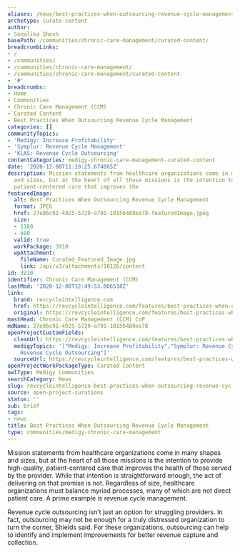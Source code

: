 ```yaml
---
aliases: /news/best-practices-when-outsourcing-revenue-cycle-management
archetype: curate-content
author:
- Sonalika Ghosh
basePath: /communities/chronic-care-management/curated-content/
breadcrumbLinks:
- /
- /communities/
- /communities/chronic-care-management/
- /communities/chronic-care-management/curated-content
- '#'
breadcrumbs:
- Home
- Communities
- Chronic Care Management (CCM)
- Curated Content
- Best Practices When Outsourcing Revenue Cycle Management
categories: []
communityTopics:
- 'Medigy: Increase Profitability'
- 'Symplur: Revenue Cycle Management'
- 'KLAS: Revenue Cycle Outsourcing'
contentCategories: medigy-chronic-care-management-curated-content
date: '2020-12-08T11:19:25.674665Z'
description: Mission statements from healthcare organizations come in many shapes
  and sizes, but at the heart of all those missions is the intention to provide high-quality,
  patient-centered care that improves the
featuredImage:
  alt: Best Practices When Outsourcing Revenue Cycle Management
  format: JPEG
  href: 27e86c91-4925-5729-a791-10156489ea78-featuredImage.jpeg
  size:
  - 1180
  - 600
  valid: true
  workPackage: 3910
  wpAttachment:
    fileName: Curated_Featured_Image.jpg
    link: /api/v3/attachments/10126/content
id: 3910
identifier: Chronic Care Management (CCM)
lastMod: '2020-12-08T12:49:53.806518Z'
link:
  brand: revcycleintelligence.com
  href: https://revcycleintelligence.com/features/best-practices-when-outsourcing-revenue-cycle-management
  original: https://revcycleintelligence.com/features/best-practices-when-outsourcing-revenue-cycle-management
mastHead: Chronic Care Management (CCM) CoP
mdName: 27e86c91-4925-5729-a791-10156489ea78
openProjectCustomFields:
  cleanUrl: https://revcycleintelligence.com/features/best-practices-when-outsourcing-revenue-cycle-management
  medigyTopics: '["Medigy: Increase Profitability","Symplur: Revenue Cycle Management","KLAS:
    Revenue Cycle Outsourcing"]'
  sourceUrl: https://revcycleintelligence.com/features/best-practices-when-outsourcing-revenue-cycle-management
openProjectWorkPackageType: Curated Content
owlType: Medigy Communities
searchCategory: News
slug: revcycleintelligence-best-practices-when-outsourcing-revenue-cycle-management
source: open-project-curations
status: ''
sub: brief
tags:
- news
title: Best Practices When Outsourcing Revenue Cycle Management
type: communities/medigy-chronic-care-management
---
```


<p>Mission statements from healthcare organizations come in many shapes and sizes, but at the heart of all those missions is the intention to provide high-quality, patient-centered care that improves the health of those served by the provider. While that intention is straightforward enough, the act of delivering on that promise is not. Regardless of size, healthcare organizations must balance myriad processes, many of which are not direct patient care. A prime example is revenue cycle management.</p><p>Revenue cycle outsourcing isn’t just an option for struggling providers. In fact, outsourcing may not be enough for a truly distressed organization to turn the corner, Shields said. For these organizations, outsourcing can help to identify and implement improvements for better revenue capture and collection.</p>